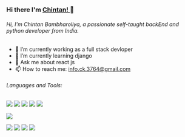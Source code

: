 ### Hi there I'm [Chintan! ](http://chintanbambharoliya.ml) 👋

###### Hi, I'm Chintan Bambharoliya, a passionate self-taught backEnd and python developer from India.
- 🔭 I’m currently working as a full stack devloper
- 🌱 I’m currently learning django
- 💬 Ask me about react js
- 📫 How to reach me: info.ck.3764@gmail.com

<!--
**Chintan8860/Chintan8860** is a ✨ _special_ ✨ repository because its `README.md` (this file) appears on your GitHub profile.

Here are some ideas to get you started:

- 🔭 I’m currently working on Netflix clone
- 🌱 I’m currently learning django
- 💬 Ask me about Python
- 📫 How to reach me: info.ck.3764@gmail.com

-->


###### Languages and Tools:



 ![](https://img.shields.io/badge/html-css-red)  ![](https://img.shields.io/badge/c-c++-orange) ![](https://img.shields.io/badge/Python-brightgreen) ![](https://img.shields.io/badge/js-Php-blue) ![](https://img.shields.io/badge/Android-xcode-yellow)


 ![](https://github-readme-stats.vercel.app/api?username=Chintan8860&show_icons=true&title_color=79ff97&icon_color=79ff97&text_color=9f9f9f&bg_color=151515&hide=["stars"])

 ![](https://github-readme-stats.vercel.app/api/pin/?username=Chintan8860&repo=Ultimate-Facebook-Scraper&show_icons=true&title_color=fff&icon_color=79ff97&text_color=9f9f9f&bg_color=151515)  ![](https://github-readme-stats.vercel.app/api/pin/?username=Chintan8860&repo=Live-Stock-Market-price&show_icons=true&title_color=fff&icon_color=79ff97&text_color=9f9f9f&bg_color=151515) ![](https://github-readme-stats.vercel.app/api/pin/?username=Chintan8860&repo=python-game&show_icons=true&title_color=fff&icon_color=79ff97&text_color=9f9f9f&bg_color=151515) ![](https://github-readme-stats.vercel.app/api/pin/?username=Chintan8860&repo=covid-19-case-notification&show_icons=true&title_color=fff&icon_color=79ff97&text_color=9f9f9f&bg_color=151515)
 
 
